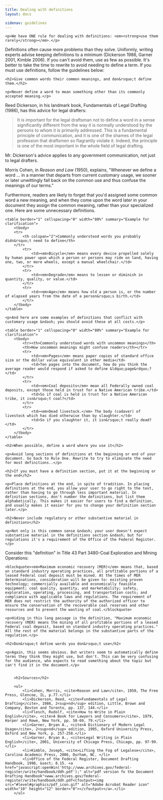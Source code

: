 ```yaml
---
title: Dealing with definitions
layout: docs

sidenav: guidelines
---
```




	<p>We have ONE rule for dealing with definitions: <em><strong>use them rarely</strong></em>.</p>
<p>Definitions often cause more problems than they solve. Uniformly, writing experts advise keeping definitions to a minimum (Dickerson 1986, Garner 2001, Kimble 2006). If you can't avoid them, use as few as possible. It's better to take the time to rewrite to avoid needing to define a term. If you must use definitions, follow the guidelines below:</p>


	<h2>Give common words their common meanings, and don&rsquo;t define them.</h2>

	<p>Never define a word to mean something other than its commonly accepted meaning.</p>
<p>Reed Dickerson, in his landmark book, Fundamentals of Legal Drafting (1986), has this advice for legal drafters:</p>
<blockquote>It is important for the legal draftsman not to define a word in a sense significantly different from the way it is normally understood by the persons to whom it is primarily addressed. This is a fundamental principle of communication, and it is one of the shames of the legal profession that draftsmen so flagrantly violate it.  Indeed, the principle is one of the most important in the whole field of legal drafting.</blockquote>
<p>Mr. Dickerson's advice applies to any government communication, not just to legal drafters.</p>
<p>Morris Cohen, in <em>Reason and Law</em> (1950), explains, "Whenever we define a word &hellip; in a manner that departs from current customary usage, we sooner or later unwittingly fall back on the common use and thus confuse the meanings of our terms."</p>
<p>Furthermore, readers are likely to forget that you'd assigned some common word a new meaning, and when they come upon the word later in your document they assign the common meaning, rather than your specialized one. Here are some unnecessary definitions.</p>


	<table border="1" cellspacing="0" width="80%" summary="Example for clarification">
		<tbody>
		<tr>
			<th colspan="2">Commonly understood words you probably didn&rsquo;t need to define</th>
		</tr>
			<tr>
				<td><em>Bicycle</em> means every device propelled solely by human power upon which a person or persons may ride on land, having one, two, or more wheels, except a manual wheelchair.</td>
			</tr>
			<tr>
				<td><em>Degrade</em> means to lessen or diminish in quantity, quality, or value.</td>
			</tr>
			<tr>
				<td><em>Age</em> means how old a person is, or the number of elapsed years from the date of a person&rsquo;s birth.</td>
			</tr>
		</tbody>
	</table>

	<p>And here are some examples of definitions that conflict with customary usage &ndash; you should avoid these at all costs.</p>

	<table border="1" cellspacing="0" width="80%" summary="Example for clarification">
		<tbody>
			<tr><th>Commonly understood words with uncommon meanings</th>
			<th>How uncommon meanings might confuse readers</th></tr>
			<tr>
				<td><em>Pages</em> means paper copies of standard office size or the dollar value equivalent in other media</td>
				<td>Ten pages into the document, how do you think the average reader would respond if asked to define &ldquo;page&rdquo;?</td>
			</tr>
			<tr>
				<td><em>Coal deposits</em> mean all Federally owned coal deposits, except those held in trust for a Native American tribe.</td>
				<td>So if coal is held in trust for a Native American tribe, it isn&rsquo;t coal?</td>
			</tr>
			<tr>
				<td><em>Dead livestock.</em> The body (cadaver) of livestock which has died otherwise than by slaughter.</td>
				<td>So if you slaughter it, it isn&rsquo;t really dead?</td>
			</tr>
		</tbody>
	</table>

	<h2>When possible, define a word where you use it</h2>

	<p>Avoid long sections of definitions at the beginning or end of your document. Go back to Rule One. Rewrite to try to eliminate the need for most definitions..</p>

	<h2>If you must have a definition section, put it at the beginning or the end</h2>

	<p>Place definitions at the end, in spite of tradition. In placing definitions at the end, you allow your user to go right to the text, rather than having to go through less important material. In definition sections, don't number the definitions, but list them alphabetically. This makes it easier for users to find a definition, and usually makes it easier for you to change your definition section later.</p>

	<h2>Never include regulatory or other substantive material in definitions</h2>

	<p>Not only is this common sense &ndash; your user doesn't expect substantive material in the definitions section &ndash; but for regulations it's a requirement of the Office of the Federal Register. </p>
<p>Consider this "definition" in Title 43 Part 3480-Coal Exploration and Mining Operations:</p>


	<blockquote><em>Maximum economic recovery (MER)</em> means that, based on standard industry operating practices, all profitable portions of a leased Federal coal deposit must be mined. At the times of MER determinations, consideration will be given to: existing proven technology; commercially available and economically feasible equipment; coal quality, quantity, and marketability; safety, exploration, operating, processing, and transportation costs; and compliance with applicable laws and regulations. The requirement of MER does not restrict the authority of the authorized officer to ensure the conservation of the recoverable coal reserves and other resources and to prevent the wasting of coal.</blockquote>

	<p>Hiding in this long passage is the definition, "Maximum economic recovery (MER) means the mining of all profitable portions of a leased Federal coal deposit, based on standard industry operating practices." All the rest of the material belongs in the substantive parts of the regulation.</p>

	<h2>Don&rsquo;t define words you don&rsquo;t use</h2>

	<p>Again, this seems obvious. But writers seem to automatically define terms they think they might use, but don't. This can be very confusing for the audience, who expects to read something about the topic but can't find it in the document.</p>


		<h2>Sources</h2>

		<ul>
			<li>Cohen, Morris, <cite>Reason and Law</cite>, 1950, The Free Press, Glencoe, IL, p.77.</li>
			<li>Dickerson, Reed, <cite>Fundamentals of Legal Drafting</cite>, 1986, 2<sup>nd</sup> edition, Little, Brown and Company, Boston and Toronto, pp. 137, 144.</li>
			<li>Flesch, Rudolf, <cite>How to Write in Plain English</cite>, <cite>A Book for Lawyers and Consumers</cite>, 1979, Harper and Rowe, New York, pp. 58-69, 79.</li>
			<li>Garner, Bryan A., <cite>A Dictionary of Modern Legal Usage</cite>, 2<sup>nd</sup> edition, 1995, Oxford University Press, Oxford and New York, p. 257-258.</li>
			<li>Garner, Bryan A., <cite>Legal Writing in Plain English</cite>, 2001, University of Chicago Press, Chicago, pp. 97-99.</li>
			<li>Kimble, Joseph, <cite>Lifting the Fog of Legalese</cite>, Carolina Academic Press, 2006, Durham, NC. </li>
			<li>Office of the Federal Register, Document Drafting Handbook, 1998, &sect; 8.15. <a href="javascript:openWin('http://www.archives.gov/federal-register/write/handbook/ddh.pdf');" alt="pdf version fo the Document Drafting Handbook">www.archives.gov/federal-register/write/handbook/ddh.pdf<cfoutput><img src="#level#graphics/pdf_icon.gif" alt="Adobe Acrobat Reader icon" width="10" height="12" border="0"></cfoutput></a>.</li>
		</ul>
